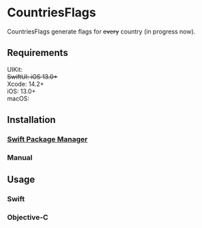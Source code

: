 # CountriesFlags

CountriesFlags generate flags for ~~every~~ country (in progress now).

## Requirements

UIKit:  
~~SwiftUI: iOS 13.0+~~  
Xcode: 14.2+  
iOS: 13.0+  
macOS:

## Installation

### [Swift Package Manager](https://swift.org/package-manager/)

### Manual

## Usage

### Swift

### Objective-C
